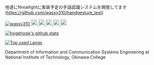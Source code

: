 地道にNreallightに実装予定の手話認識システムを開発してます(https://github.com/wassy310/handgesture_test)

<p align="left"> 
  <a href="https://github.com/wassy310/wassy310/">
    <img src="https://komarev.com/ghpvc/?username=wassy310" alt="wassy310" />
  </a>
  <a href="http://twitter.com/wassi_310">
    <img height="20" src="https://img.shields.io/twitter/follow/wassi_310?label=Twitter&logo=twitter&style=flat" />
  </a>
  <a href="https://github.com/wassy310">
    <img height="20" src="https://img.shields.io/github/followers/wassy310?label=follow&logo=github&style=flat" />
  </a>
  <a href="https://www.reddit.com/user/wassy310">
    <img height="20" src="https://img.shields.io/reddit/user-karma/combined/wassy310?label=Reddit&logo=reddit&style=flat" />
  </a>
  <a href="http://qiita.com/wassy310">
    <img height="20" src="https://qiita-badge.apiapi.app/s/wassy310/posts.svg" />
  </a>
  <//qiita.com/wassy310">
    <img height="20" src="https://qiita-badge.apiapi.app/s/wassy310/contributions.svg" />
  </a>
</p>

[![hogehoge's github stats](https://github-readme-stats.vercel.app/api?username=wassy310&hide=contribs&count_private=true&show_icons=true&theme=tokyonight)](https://github.com/wassy310/)

[![Top used Langs](https://github-readme-stats.vercel.app/api/top-langs/?username=wassy310&layout=compact&theme=tokyonight)](https://github.com/wassy310/)

Department of Information and Communication Systems Engineering at National Institute of Technology, Okinawa College
